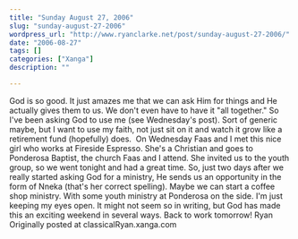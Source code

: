 ```yaml
---
title: "Sunday August 27, 2006"
slug: "sunday-august-27-2006"
wordpress_url: "http://www.ryanclarke.net/post/sunday-august-27-2006/"
date: "2006-08-27"
tags: []
categories: ["Xanga"]
description: ""

---
```


God is so good. It just amazes me that we can ask Him for things and He actually gives them to us. We don't even have to have it "all together."
So I've been asking God to use me (see Wednesday's post). Sort of generic maybe, but I want to use my faith, not just sit on it and watch it grow like a retirement fund (hopefully) does.  On Wednesday Faas and I met this nice girl who works at Fireside Espresso. She's a Christian and goes to Ponderosa Baptist, the church Faas and I attend. She invited us to the youth group, so we went tonight and had a great time. So, just two days after we really started asking God for a ministry, He sends us an opportunity in the form of Nneka (that's her correct spelling). Maybe we can start a coffee shop ministry. With some youth ministry at Ponderosa on the side. I'm just keeping my eyes open.
It might not seem so in writing, but God has made this an exciting weekend in several ways.
Back to work tomorrow!
Ryan
Originally posted at classicalRyan.xanga.com
